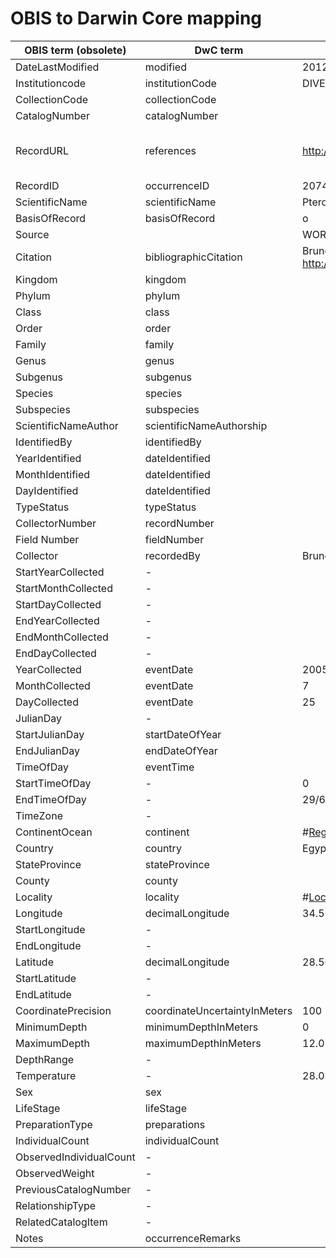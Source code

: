 # OBIS to Darwin Core mapping

OBIS term (obsolete) | DwC term | example value | remarks
--- | --- | --- | ---
DateLastModified | modified | 2012-12-05 17:29:50 UTC | Institutioncode | institutionCode | DIVEBOARD | CollectionCode | collectionCode | | CatalogNumber | catalogNumber | | RecordURL | references | http://www.diveboard.com/bruno.lestrade/DPaanH | should be url of occurrence, not diveRecordID | occurrenceID | 20745099 | ScientificName | scientificName | Pterois | BasisOfRecord | basisOfRecord | o | Source | | WORMS | Citation | bibliographicCitation | Bruno Lestrade 2005-07-25 through Diveboard : http://www.diveboard.com | Kingdom | kingdom | | Phylum | phylum | | Class | class | | Order | order | | Family | family | | Genus | genus | | Subgenus | subgenus | | Species | species | | Subspecies | subspecies | | ScientificNameAuthor | scientificNameAuthorship | | IdentifiedBy | identifiedBy | | YearIdentified | dateIdentified | | MonthIdentified | dateIdentified | | DayIdentified | dateIdentified | | TypeStatus | typeStatus | | CollectorNumber | recordNumber | | Field Number | fieldNumber | | Collector | recordedBy | Bruno Lestrade - Diveboard | StartYearCollected | - | | StartMonthCollected | - | | StartDayCollected | - | | EndYearCollected | - | | EndMonthCollected | - | | EndDayCollected | - | | YearCollected | eventDate | 2005 | MonthCollected | eventDate | 7 | DayCollected | eventDate | 25 | JulianDay | - | | StartJulianDay | startDateOfYear | | EndJulianDay | endDateOfYear | | TimeOfDay | eventTime | | StartTimeOfDay | - | 0 | EndTimeOfDay | - | 29/60 | TimeZone | - | | ContinentOcean | continent | #<Region:0x00000006498760> | Country | country | Egypt | StateProvince | stateProvince | | County | county | | Locality | locality | #<Location:0x000000068d9c98> | Longitude | decimalLongitude | 34.513 | StartLongitude | - | | EndLongitude | - | | Latitude | decimalLongitude | 28.501 | StartLatitude | - | | EndLatitude | - | | CoordinatePrecision | coordinateUncertaintyInMeters | 100 | MinimumDepth | minimumDepthInMeters | 0 | MaximumDepth | maximumDepthInMeters | 12.0 | DepthRange | - | | Temperature | - | 28.0 | Sex | sex | | LifeStage | lifeStage | | PreparationType | preparations | | IndividualCount | individualCount | | ObservedIndividualCount | - | | ObservedWeight | - | | PreviousCatalogNumber | - | | RelationshipType | - | | RelatedCatalogItem | - | | Notes | occurrenceRemarks | | 
